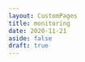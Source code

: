 ```yaml
---
layout: CustomPages
title: monitoring
date: 2020-11-21
aside: false
draft: true
---
```


[](http://x.code.oa.com/web2/sentry/blob/master/docs/supplement.md)
